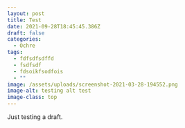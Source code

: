 ```yaml
---
layout: post
title: Test
date: 2021-09-28T18:45:45.386Z
draft: false
categories:
  - Ochre
tags:
  - fdfsdfsdffd
  - fsdfsdf
  - fdsoikfsodfois
  - ""
image: /assets/uploads/screenshot-2021-03-28-194552.png
image-alt: testing alt test
image-class: top
---
```

Just testing a draft.